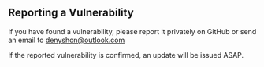 ## Reporting a Vulnerability

If you have found a vulnerability, please report it privately on GitHub or send an email to denyshon@outlook.com

If the reported vulnerability is confirmed, an update will be issued ASAP.
